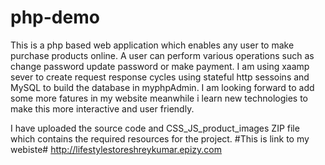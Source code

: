 # php-demo
 This is a php based web application which enables any user to make purchase products online. A user can perform various operations such as change password update password or make payment. I am using xaamp sever to create request response cycles using stateful http sessoins and MySQL to build the database in myphpAdmin. I am looking forward to add some more fatures in my website meanwhile i learn new technologies to make this more interactive and user friendly.

I have uploaded the source code and CSS_JS_product_images ZIP file which contains the required resources for the project.
#This is link to my webiste#
  http://lifestylestoreshreykumar.epizy.com
